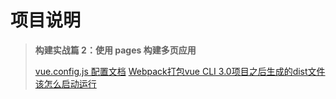 # 项目说明

> **构建实战篇 2：使用 pages 构建多页应用**
>
> [vue.config.js 配置文档](https://github.com/vuejs/vue-cli/blob/ce3e2d475d63895cbb40f62425bb6b3237469bcd/docs/zh/config/README.md)
> [Webpack打包vue CLI 3.0项目之后生成的dist文件该怎么启动运行](https://sweattea.github.io/2018/09/22/%EF%BC%B7ebpack%E6%89%93%E5%8C%85vue-CLI-3.0%E9%A1%B9%E7%9B%AE%E4%B9%8B%E5%90%8E%E7%94%9F%E6%88%90%E7%9A%84dist%E6%96%87%E4%BB%B6%E8%AF%A5%E6%80%8E%E4%B9%88%E5%90%AF%E5%8A%A8%E8%BF%90%E8%A1%8C-2018/)
